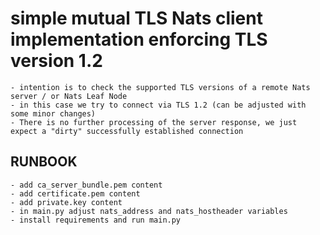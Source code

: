 # simple mutual TLS Nats client implementation enforcing TLS version 1.2
    - intention is to check the supported TLS versions of a remote Nats server / or Nats Leaf Node
    - in this case we try to connect via TLS 1.2 (can be adjusted with some minor changes)
    - There is no further processing of the server response, we just expect a "dirty" successfully established connection

## RUNBOOK
    - add ca_server_bundle.pem content
    - add certificate.pem content
    - add private.key content
    - in main.py adjust nats_address and nats_hostheader variables
    - install requirements and run main.py